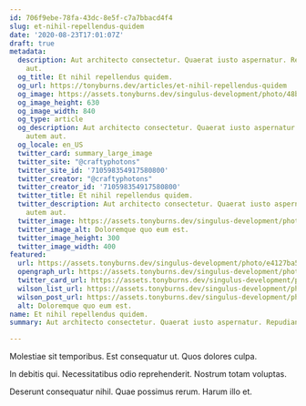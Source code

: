 ```yaml
---
id: 706f9ebe-78fa-43dc-8e5f-c7a7bbacd4f4
slug: et-nihil-repellendus-quidem
date: '2020-08-23T17:01:07Z'
draft: true
metadata:
  description: Aut architecto consectetur. Quaerat iusto aspernatur. Repudiandae autem
    aut.
  og_title: Et nihil repellendus quidem.
  og_url: https://tonyburns.dev/articles/et-nihil-repellendus-quidem
  og_image: https://assets.tonyburns.dev/singulus-development/photo/48bc6fdd7eb84f1160027179eba6aff0.jpeg
  og_image_height: 630
  og_image_width: 840
  og_type: article
  og_description: Aut architecto consectetur. Quaerat iusto aspernatur. Repudiandae
    autem aut.
  og_locale: en_US
  twitter_card: summary_large_image
  twitter_site: "@craftyphotons"
  twitter_site_id: '710598354917580800'
  twitter_creator: "@craftyphotons"
  twitter_creator_id: '710598354917580800'
  twitter_title: Et nihil repellendus quidem.
  twitter_description: Aut architecto consectetur. Quaerat iusto aspernatur. Repudiandae
    autem aut.
  twitter_image: https://assets.tonyburns.dev/singulus-development/photo/961368ae7fb61d6e363090ed14ab14b4.jpeg
  twitter_image_alt: Doloremque quo eum est.
  twitter_image_height: 300
  twitter_image_width: 400
featured:
  url: https://assets.tonyburns.dev/singulus-development/photo/e4127ba50f89c9300a2933ed1337758d.jpg
  opengraph_url: https://assets.tonyburns.dev/singulus-development/photo/48bc6fdd7eb84f1160027179eba6aff0.jpeg
  twitter_card_url: https://assets.tonyburns.dev/singulus-development/photo/961368ae7fb61d6e363090ed14ab14b4.jpeg
  wilson_list_url: https://assets.tonyburns.dev/singulus-development/photo/ddf3836e21f04ec1d3628002b69e8639.jpeg
  wilson_post_url: https://assets.tonyburns.dev/singulus-development/photo/c8bd94fe1eed24045a0928e9c5ed368d.jpeg
  alt: Doloremque quo eum est.
name: Et nihil repellendus quidem.
summary: Aut architecto consectetur. Quaerat iusto aspernatur. Repudiandae autem aut.

---
```


Molestiae sit temporibus. Est consequatur ut. Quos dolores culpa. 

In debitis qui. Necessitatibus odio reprehenderit. Nostrum totam voluptas.

Deserunt consequatur nihil. Quae possimus rerum. Harum illo et.
